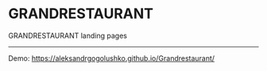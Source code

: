 # GRANDRESTAURANT
GRANDRESTAURANT landing pages
_______________________________________________________________
Demo: https://aleksandrgogolushko.github.io/Grandrestaurant/
